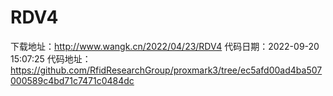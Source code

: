 # RDV4
下载地址：http://www.wangk.cn/2022/04/23/RDV4
代码日期：2022-09-20 15:07:25
代码地址：https://github.com/RfidResearchGroup/proxmark3/tree/ec5afd00ad4ba507000589c4bd71c7471c0484dc
